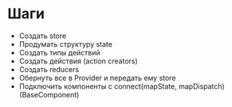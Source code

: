 # Шаги

- Создать store
- Продумать структуру state
- Создать типы действий
- Создать действия (action creators)
- Создать reducers
- Обернуть все в Provider и передать ему store
- Подключить компоненты с connect(mapState, mapDispatch)(BaseComponent)